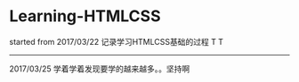 # Learning-HTMLCSS
started from 2017/03/22
记录学习HTMLCSS基础的过程 T T 

----------------------------

2017/03/25
学着学着发现要学的越来越多。。坚持啊
